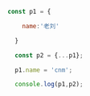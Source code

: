 ```javascript
const p1 = {

​    name:'老刘'

  }

  const p2 = {...p1};

  p1.name = 'cnm';

  console.log(p1,p2);
```

